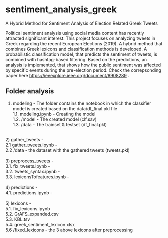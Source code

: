 # sentiment_analysis_greek
A Hybrid Method for Sentiment Analysis of Election Related Greek Tweets

Political sentiment analysis using social media content has recently attracted significant interest. This project focuses on analyzing tweets in Greek regarding the recent European Elections (2019). A hybrid method that combines Greek lexicons and classification methods is developed. A probabilistic classification model, that predicts the sentiment of tweets, is combined with hashtag-based filtering. Based on the predictions, an analysis is implemented, that shows how the public sentiment was affected by specific events during the pre-election period. Check the correpsonding paper here https://ieeexplore.ieee.org/document/8908289 .

## Folder analysis

1) modeling - The folder contains the notebook in which the classifier model is created based on the data/df_final.pkl file <br>
1.1. modeling.ipynb - Creating the model <br>
1.2. /model - The created model (clf.sav) <br>
1.3. /data - The trainset & testset (df_final.pkl)<br>
<br>
2) gather_tweets - <br>
2.1 gather_tweets.ipynb - <br>
2.2 /data - the dataset with the gathered tweets (tweets.pkl)<br>
<br>
3) preprocess_tweets - <br>
3.1. fix_tweets.ipynb - <br>
3.2. tweets_syntax.ipynb - <br>
3.3. lexiconsTofeatures.ipynb - <br>
<br>
4) predictions - <br>
4.1. predictions.ipynb - <br>
<br>
5) lexicons -<br>
5.1. fix_lexicons.ipynb <br>
5.2. GrAFS_expanded.csv <br>
5.3. KBL.tsv <br>
5.4. greek_sentiment_lexicon.xlsx <br>
5.6 /fixed_lexicons - the 3 above lexicons after preprocessing <br>


